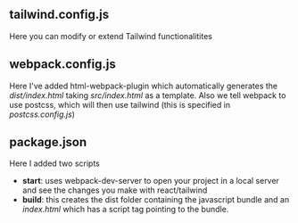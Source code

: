 ## tailwind.config.js

Here you can modify or extend Tailwind functionalitites

## webpack.config.js
Here I've added html-webpack-plugin which automatically generates the *dist/index.html* taking *src/index.html* as a template. 
Also we tell webpack to use postcss, which will then use tailwind (this is specified in *postcss.config.js*)

## package.json
Here I added two scripts

 + **start**: uses webpack-dev-server to open your project in a local server and see the changes you make with react/tailwind
 + **build**: this creates the dist folder containing the javascript bundle and an *index.html* which has a script tag pointing to the bundle.
